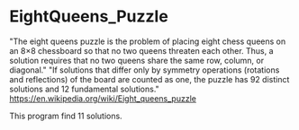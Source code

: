 # EightQueens_Puzzle

"The eight queens puzzle is the problem of placing eight chess queens on an 8×8 chessboard so that no two queens threaten each other. Thus, a solution requires that no two queens share the same row, column, or diagonal."
"If solutions that differ only by symmetry operations (rotations and reflections) of the board are counted as one, the puzzle has 92 distinct solutions and 12 fundamental solutions."
https://en.wikipedia.org/wiki/Eight_queens_puzzle

This program find 11 solutions.
